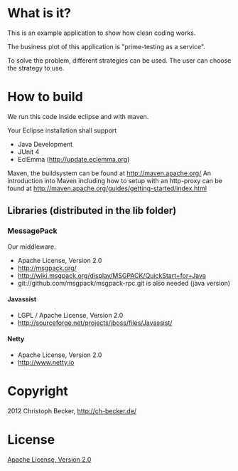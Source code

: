 # What is it?

This is an example application to show how clean coding works.

The business plot of this application is "prime-testing as a service".

To solve the problem, different strategies can be used.
The user can choose the strategy to use.

# How to build

We run this code inside eclipse and with maven.

Your Eclipse installation shall support
 - Java Development
 - JUnit 4
 - EclEmma (http://update.eclemma.org)

Maven, the buildsystem can be found at http://maven.apache.org/
An introduction into Maven including how to setup with an http-proxy
can be found at http://maven.apache.org/guides/getting-started/index.html

## Libraries (distributed in the lib folder)

### MessagePack

Our middleware.
 - Apache License, Version 2.0
 - http://msgpack.org/
 - http://wiki.msgpack.org/display/MSGPACK/QuickStart+for+Java
 - git://github.com/msgpack/msgpack-rpc.git is also needed (java version)
 
#### Javassist

 - LGPL / Apache License, Version 2.0
 - http://sourceforge.net/projects/jboss/files/Javassist/

#### Netty

 - Apache License, Version 2.0
 - http://www.netty.io
 
# Copyright

2012 Christoph Becker, http://ch-becker.de/

# License

[Apache License, Version 2.0](http://www.apache.org/licenses/LICENSE-2.0.html)
